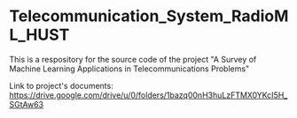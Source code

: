 # Telecommunication_System_RadioML_HUST

This is a respository for the source code of the project "A Survey of Machine Learning Applications in Telecommunications Problems"

Link to project's documents: https://drive.google.com/drive/u/0/folders/1bazq00nH3huLzFTMX0YKcI5H_SGtAw63

